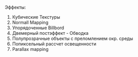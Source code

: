 Эффекты:
1. Кубические Текстуры
2. Normall Mapping
3. Упорядоченные Billbord
4. Двемерный постэффект - Обводка
5. Полупрозрачные объекты с преломлением окр. среды
6. Попиксельный рассчет освещенности
7. Parallax mapping